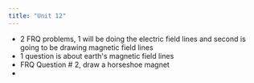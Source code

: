 ```yaml
---
title: "Unit 12"
---
```


- 2 FRQ problems, 1 will be doing the electric field lines and second is going to be drawing magnetic field lines
- 1 question is about earth's magnetic field lines
- FRQ Question # 2, draw a horseshoe magnet
- 


